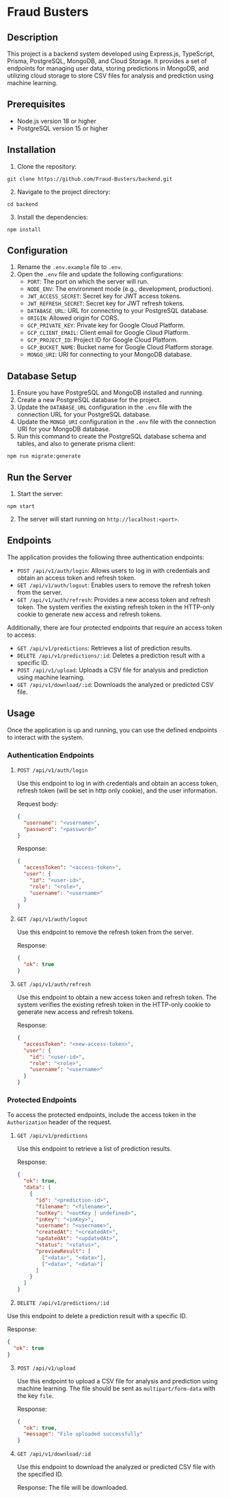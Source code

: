 # Fraud Busters

## Description

This project is a backend system developed using Express.js, TypeScript, Prisma, PostgreSQL, MongoDB, and Cloud Storage. It provides a set of endpoints for managing user data, storing predictions in MongoDB, and utilizing cloud storage to store CSV files for analysis and prediction using machine learning.

## Prerequisites

- Node.js version 18 or higher
- PostgreSQL version 15 or higher

## Installation

1. Clone the repository:

```
git clone https://github.com/Fraud-Busters/backend.git
```

2. Navigate to the project directory:

```
cd backend
```

3. Install the dependencies:

```
npm install
```

## Configuration

1. Rename the `.env.example` file to `.env`.
2. Open the `.env` file and update the following configurations:
   - `PORT`: The port on which the server will run.
   - `NODE_ENV`: The environment mode (e.g., development, production).
   - `JWT_ACCESS_SECRET`: Secret key for JWT access tokens.
   - `JWT_REFRESH_SECRET`: Secret key for JWT refresh tokens.
   - `DATABASE_URL`: URL for connecting to your PostgreSQL database.
   - `ORIGIN`: Allowed origin for CORS.
   - `GCP_PRIVATE_KEY`: Private key for Google Cloud Platform.
   - `GCP_CLIENT_EMAIL`: Client email for Google Cloud Platform.
   - `GCP_PROJECT_ID`: Project ID for Google Cloud Platform.
   - `GCP_BUCKET_NAME`: Bucket name for Google Cloud Platform storage.
   - `MONGO_URI`: URI for connecting to your MongoDB database.

## Database Setup

1. Ensure you have PostgreSQL and MongoDB installed and running.
2. Create a new PostgreSQL database for the project.
3. Update the `DATABASE_URL` configuration in the `.env` file with the connection URL for your PostgreSQL database.
4. Update the `MONGO_URI` configuration in the `.env` file with the connection URI for your MongoDB database.
5. Run this command to create the PostgreSQL database schema and tables, and also to generate prisma client:

```
npm run migrate:generate
```

## Run the Server

1. Start the server:

```
npm start
```

2. The server will start running on `http://localhost:<port>`.

## Endpoints

The application provides the following three authentication endpoints:

- `POST /api/v1/auth/login`: Allows users to log in with credentials and obtain an access token and refresh token.
- `GET /api/v1/auth/logout`: Enables users to remove the refresh token from the server.
- `GET /api/v1/auth/refresh`: Provides a new access token and refresh token. The system verifies the existing refresh token in the HTTP-only cookie to generate new access and refresh tokens.

Additionally, there are four protected endpoints that require an access token to access:

- `GET /api/v1/predictions`: Retrieves a list of prediction results.
- `DELETE /api/v1/predictions/:id`: Deletes a prediction result with a specific ID.
- `POST /api/v1/upload`: Uploads a CSV file for analysis and prediction using machine learning.
- `GET /api/v1/download/:id`: Downloads the analyzed or predicted CSV file.

## Usage

Once the application is up and running, you can use the defined endpoints to interact with the system.

### Authentication Endpoints

1. `POST /api/v1/auth/login`

   Use this endpoint to log in with credentials and obtain an access token, refresh token (will be set in http only cookie), and the user information.

   Request body:

   ```json
   {
     "username": "<username>",
     "password": "<password>"
   }
   ```

   Response:

   ```json
   {
     "accessToken": "<access-token>",
     "user": {
       "id": "<user-id>",
       "role": "<role>",
       "username": "<username>"
     }
   }
   ```

2. `GET /api/v1/auth/logout`

   Use this endpoint to remove the refresh token from the server.

   Response:

   ```json
   {
     "ok": true
   }
   ```

3. `GET /api/v1/auth/refresh`

   Use this endpoint to obtain a new access token and refresh token. The system verifies the existing refresh token in the HTTP-only cookie to generate new access and refresh tokens.

   Response:

   ```json
   {
     "accessToken": "<new-access-token>",
     "user": {
       "id": "<user-id>",
       "role": "<role>",
       "username": "<username>"
     }
   }
   ```

### Protected Endpoints

To access the protected endpoints, include the access token in the `Authorization` header of the request.

1. `GET /api/v1/predictions`

   Use this endpoint to retrieve a list of prediction results.

   Response:

   ```json
   {
     "ok": true,
     "data": [
       {
         "id": "<prediction-id>",
         "filename": "<filename>",
         "outKey": "<outKey | undefined>",
         "inKey": "<inKey>",
         "username": "<username>",
         "createdAt": "<createdAt>",
         "updatedAt": "<updatedAt>",
         "status": "<status>",
         "previewResult": [
           ["<data>", "<data>"],
           ["<data>", "<data>"]
         ]
       }
     ]
   }
   ```

2. `DELETE /api/v1/predictions/:id`

Use this endpoint to delete a prediction result with a specific ID.

Response:

```json
{
  "ok": true
}
```

3. `POST /api/v1/upload`

   Use this endpoint to upload a CSV file for analysis and prediction using machine learning. The file should be sent as `multipart/form-data` with the key `file`.

   Response:

   ```json
   {
     "ok": true,
     "message": "File uploaded successfully"
   }
   ```

4. `GET /api/v1/download/:id`

   Use this endpoint to download the analyzed or predicted CSV file with the specified ID.

   Response: The file will be downloaded.
